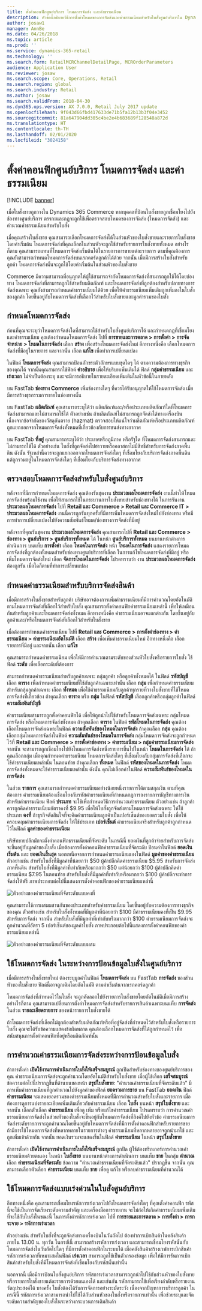 ```yaml
---
title: ตั้งค่าคอนฟิกศูนย์บริการ โหมดการจัดส่ง และค่าธรรมเนียม
description: หัวข้อนี้อธิบายวิธีการตั้งค่าโหมดของการจัดส่งและค่าธรรมเนียมสำหรับใบสั่งศูนย์บริการใน Dynamics 365 Commerce
author: josaw1
manager: AnnBe
ms.date: 04/26/2018
ms.topic: article
ms.prod: ''
ms.service: dynamics-365-retail
ms.technology: ''
ms.search.form: RetailMCRChannelDetailPage, MCROrderParameters
audience: Application User
ms.reviewer: josaw
ms.search.scope: Core, Operations, Retail
ms.search.region: global
ms.search.industry: Retail
ms.author: josaw
ms.search.validFrom: 2018-04-30
ms.dyn365.ops.version: AX 7.0.0, Retail July 2017 update
ms.openlocfilehash: 9f043d66fbd417633de71b5fa12b13b3f04e3452
ms.sourcegitcommit: 81a647904dd305c4be2e4b683689f128548a872d
ms.translationtype: HT
ms.contentlocale: th-TH
ms.lasthandoff: 02/01/2020
ms.locfileid: "3024158"
---
```

# <a name="configure-call-center-delivery-modes-and-charges"></a>ตั้งค่าคอนฟิกศูนย์บริการ โหมดการจัดส่ง และค่าธรรมเนียม

[!INCLUDE [banner](includes/banner.md)]

เมื่อใบสั่งขายถูกวางใน Dynamics 365 Commerce หากบุคคลที่ป้อนใบสั่งขายถูกเชื่อมโยงไปยังช่องทางศูนย์บริการ ตรรกะและกฎจะถูกใช้เพื่อตรวจสอบโหมดของการจัดส่ง (โหมดการจัดส่ง) และคำนวณค่าธรรมเนียมสำหรับใบสั่ง

เมื่อคุณสร้างใบสั่งขาย คุณสามารถเลือกโหมดการจัดส่งได้ในส่วนหัวของใบสั่งขายและรายการใบสั่งขาย โดยค่าเริ่มต้น โหมดการจัดส่งที่คุณเลือกในส่วนหัวจะถูกใช้สำหรับรายการใบสั่งขายทั้งหมด อย่างไรก็ตาม คุณสามารถแทนที่โหมดการจัดส่งเริ่มต้นได้ในรายการการขายแต่ละรายการ ตามที่คุณต้องการ คุณยังสามารถกำหนดโหมดการจัดส่งบนเรกคอร์ดลูกค้าได้ด้วย จากนั้น เมื่อมีการสร้างใบสั่งสำหรับลูกค้า โหมดการจัดส่งนั้นจะถูกใช้โดยค่าเริ่มต้นในส่วนหัวของใบสั่งขาย

Commerce มีความสามารถที่อนุญาตให้ผู้ใช้สามารถจำกัดโหมดการจัดส่งที่สามารถถูกใช้ได้โดยช่องทาง โหมดการจัดส่งที่สามารถถูกใช้สำหรับผลิตภัณฑ์ และโหมดการจัดส่งที่ถูกต้องสำหรับปลายทางการจัดส่งเฉพาะ คุณยังสามารถกำหนดค่าธรรมเนียมได้ด้วย เพื่อให้ค่าธรรมเนียมเพิ่มเติมถูกเพิ่มลงในใบสั่งของลูกค้า โดยขึ้นอยู่กับโหมดการจัดส่งที่เลือกไว้สำหรับใบสั่งขายและมูลค่ารวมของใบสั่ง

## <a name="define-delivery-modes"></a>กำหนดโหมดการจัดส่ง

ก่อนที่คุณจะระบุว่าโหมดการจัดส่งใดที่สามารถใช้สำหรับใบสั่งศูนย์บริการได้ และกำหนดกฎที่เชื่อมโยงและค่าธรรมเนียม คุณต้องกำหนดโหมดการจัดส่ง ไปที่ **การขายและการตลาด \> การตั้งค่า \> การจัดจำหน่าย \> โหมดในการจัดส่ง** เลือก **สร้าง** เพื่อสร้างโหมดการจัดส่งใหม่  อีกทางหนึ่งคือ เลือกโหมดการจัดส่งที่มีอยู่ในรายการ และจากนั้น เลือก **แก้ไข** เพื่อทำการเปลี่ยนแปลง

ในฟิลด์ **โหมดการจัดส่ง** คุณสามารถป้อนอักขระตัวอักษรแบบชุดใดๆ ได้ ตามความต้องการทางธุรกิจของคุณได้ จากนั้นคุณสามารถใช้ฟิลด์ **คำอธิบาย** เพื่อให้บริบทเพิ่มเติมได้ ฟิลด์ **กลุ่มค่าธรรมเนียม** และ **เร่งเวลา** ไม่จำเป็นต้องระบุ และจะมีการอธิบายในรายละเอียดเพิ่มเติมในหัวข้อนี้ในภายหลัง

บน FastTab **ช่องทาง Commerce** เพิ่มช่องทางใดๆ ที่ควรได้รับอนุญาตให้ใช้โหมดการจัดส่ง เมื่อมีการสร้างธุรกรรมการขายในช่องทางนั้น

บน FastTab **ผลิตภัณฑ์** คุณสามารถระบุได้ว่า ผลิตภัณฑ์และ/หรือประเภทผลิตภัณฑ์ใดที่โหมดการจัดส่งสามารถและไม่สามารถใช้ได้ ตัวอย่างเช่น ถ้าผลิตภัณฑ์ไม่สามารถถูกจัดส่งได้ทางเครื่องบิน เนื่องจากข้อจำกัดของวัสดุอันตราย (hazmat) ตรวจสอบให้แน่ใจว่าผลิตภัณฑ์หรือประเภทผลิตภัณฑ์ถูกแยกออกจากโหมดการจัดส่งทั้งหมดที่เกี่ยวข้องกับการขนส่งทางอากาศ

บน FastTab **ที่อยู่** คุณสามารถระบุได้ว่า ประเทศหรือภูมิภาค หรือรัฐใด ที่โหมดการจัดส่งสามารถและไม่สามารถใช้ได้ ตัวอย่างเช่น ใบสั่งที่ถูกจัดส่งไปฮาวายหรืออลาสกาไม่มีสิทธิ์สำหรับการจัดส่งภาคพื้นดิน ดังนั้น รัฐเหล่านี้ควรจะถูกแยกออกจากโหมดการจัดส่งใดๆ ที่เชื่อมโยงกับบริการจัดส่งภาคพื้นดิน แต่ถูกรวมอยู่ในโหมดการจัดส่งใดๆ ที่เชื่อมโยงกับบริการจัดส่งทางอากาศ

## <a name="validate-delivery-modes-for-a-call-center-order"></a>ตรวจสอบโหมดการจัดส่งสำหรับใบสั่งศูนย์บริการ

หลังจากที่มีการกำหนดโหมดการจัดส่ง คุณต้องรันชุดงาน **ประมวลผลโหมดการจัดส่ง** งานนี้ทำให้โหมดการจัดส่งพร้อมใช้งาน เพื่อให้สามารถใช้ในกระบวนการใบสั่งขายสำหรับช่องทางได้ ในการรันงาน **ประมวลผลโหมดการจัดส่ง** ไปที่ **Retail และ Commerce \> Retail และ Commerce IT \> ประมวลผลโหมดการจัดส่ง** งานนี้ควรถูกรันทุกครั้งที่มีการเพิ่มโหมดการจัดส่งใหม่ไปยังช่องทาง หรือมีการทำการเปลี่ยนแปลงไปยังความสัมพันธ์โหมด/ช่องทางการจัดส่งที่มีอยู่

หลังจากที่คุณรันชุดงาน **ประมวลผลโหมดการจัดส่ง** คุณสามารถไปที่ **Retail และ Commerce \> ช่องทาง \> ศูนย์บริการ \> ศูนย์บริการทั้งหมด** ได้ ในหน้า **ศูนย์บริการทั้งหมด** บนบานหน้าต่างการดำเนินการ บนแท็บ **การตั้งค่า** เลือก **โหมดในการจัดส่ง** หน้า **โหมดในการจัดส่ง** แสดงรายการโหมดการจัดส่งที่ถูกต้องทั้งหมดสำหรับช่องทางศูนย์บริการที่เลือก ในการแก้ไขโหมดการจัดส่งที่มีอยู่ หรือเพิ่มโหมดการจัดส่งใหม่ เลือก **จัดการโหมดในการจัดส่ง** โปรดทราบว่า งาน **ประมวลผลโหมดการจัดส่ง** ต้องถูกรัน เมื่อใดก็ตามที่ทำการเปลี่ยนแปลง

## <a name="define-charges-for-delivery-services"></a>กำหนดค่าธรรมเนียมสำหรับบริการจัดส่งสินค้า

เมื่อมีการสร้างใบสั่งขายสำหรับลูกค้า บริษัทอาจต้องการเพิ่มค่าธรรมเนียมที่มีการคำนวณโดยอัตโนมัติตามโหมดการจัดส่งที่เลือกไว้สำหรับใบสั่ง คุณสามารถตั้งค่าคอนฟิกค่าธรรมเนียมเหล่านี้ เพื่อให้เหมือนกันสำหรับลูกค้าและโหมดการจัดส่งทั้งหมด อีกทางหนึ่งคือ ค่าธรรมเนียมอาจแตกต่างกัน โดยขึ้นอยู่กับลูกค้าและ/หรือโหมดการจัดส่งที่เลือกไว้สำหรับใบสั่งขาย

เมื่อต้องการกำหนดค่าธรรมเนียม ไปที่ **Retail และ Commerce \> การตั้งค่าช่องทาง \> ค่าธรรมเนียม \> ค่าธรรมเนียมอัตโนมัติ** เลือก **สร้าง** เพื่อเพิ่มค่าธรรมเนียมใหม่ อีกทางหนึ่งคือ เลือกรายการที่มีอยู่ และจากนั้น เลือก **แก้ไข**

คุณสามารถกำหนดค่าธรรมเนียม เพื่อให้มีการคำนวณตามระดับของส่วนหัวใบสั่งหรือรายการใบสั่ง ใช้ฟิลด์ **ระดับ** เพื่อเลือกระดับที่ต้องการ

สามารถกำหนดค่าธรรมเนียมสำหรับลูกค้าเฉพาะ กลุ่มลูกค้า หรือลูกค้าทั้งหมดได้ ในฟิลด์ **รหัสบัญชี** เลือก **ตาราง** เพื่อกำหนดค่าธรรมเนียมที่ใช้กับลูกค้าเฉพาะเท่านั้น เลือก **กลุ่ม** เพื่อกำหนดค่าธรรมเนียมสำหรับกลุ่มลูกค้าเฉพาะ เลือก **ทั้งหมด** เพื่อใช้ค่าธรรมเนียมกับลูกค้าทุกรายที่วางใบสั่งขายที่ใช้โหมดการจัดส่งที่เกี่ยวข้อง ถ้าคุณเลือก **ตาราง** หรือ **กลุ่ม** ในฟิลด์ **รหัสบัญชี** เลือกลูกค้าหรือกลุ่มลูกค้าในฟิลด์ **ความสัมพันธ์บัญชี**

ค่าธรรมเนียมสามารถถูกตั้งค่าคอนฟิกได้ เพื่อให้ถูกนำไปใช้สำหรับโหมดการจัดส่งเฉพาะ กลุ่มโหมดการจัดส่ง หรือโหมดการจัดส่งทั้งหมด ถ้าคุณเลือก **ตาราง** ในฟิลด์ **รหัสโหมดในการจัดส่ง** คุณต้องเลือกโหมดการจัดส่งเฉพาะในฟิลด์ **ความสัมพันธ์ของโหมดในการจัดส่ง** ถ้าคุณเลือก **กลุ่ม** คุณต้องเลือกกลุ่มโหมดการจัดส่งในฟิลด์ **ความสัมพันธ์ของโหมดในการจัดส่ง** กลุ่มโหมดการจัดส่งจะถูกกำหนดไว้ที่ **Retail และ Commerce \> การตั้งค่าช่องทาง \> ค่าธรรมเนียม \> กลุ่มค่าธรรมเนียมการจัดส่ง** จากนั้น จะสามารถถูกเชื่อมโยงไปยังโหมดการจัดส่งหนึ่งรายการขึ้นไปในหน้า **โหมดในการจัดส่ง** ได้ ถ้าคุณเลือกกลุ่ม เมื่อคุณกำหนดค่าธรรมเนียม โหมดการจัดส่งใดๆ ที่เชื่อมโยงกับกลุ่มการจัดส่งที่เลือกจะใช้ค่าธรรมเนียมเหล่านั้น ในตอนท้าย ถ้าคุณเลือก **ทั้งหมด** ในฟิลด์ **รหัสของโหมดในการจัดส่ง** โหมดการจัดส่งทั้งหมดจะใช้ค่าธรรมเนียมเหล่านั้น ดังนั้น คุณไม่เลือกค่าในฟิลด์ **ความสัมพันธ์ของโหมดในการจัดส่ง**

ในส่วน **รายการ** คุณสามารถกำหนดค่าธรรมเนียมอย่างน้อยหนึ่งรายการได้ตามสกุลเงิน ตามที่คุณต้องการ ค่าธรรมเนียมต้องเชื่อมโยงกับรหัสค่าธรรมเนียมที่กำหนดกฎการลงรายการบัญชีทางการเงินสำหรับค่าธรรมเนียม ฟิลด์ **ประเภท** จะใช้เพื่อกำหนดวิธีการคำนวณค่าธรรมเนียม ตัวอย่างเช่น ถ้าลูกค้าควรถูกคิดค่าธรรมเนียมอัตราคงที่ $9.95 เพื่อให้ใบสั่งถูกจัดส่งตามโหมดการจัดส่งเฉพาะ ให้ใช้ประเภท **คงที่** ถ้าธุรกิจตัดสินใจที่จะคิดค่าธรรมเนียมลูกค้าเป็นเปอร์เซ็นต์ของยอดรวมใบสั่ง เพื่อให้ครอบคลุมค่าธรรมเนียมการจัดส่ง ให้ใช้ประเภท **เปอร์เซ็นต์** ค่าธรรมเนียมจริงสำหรับลูกค้าถูกกำหนดไว้ในฟิลด์ **มูลค่าของค่าธรรมเนียม**

บริษัทขายปลีกมักจะตั้งค่าคอนฟิกธรรมเนียมที่จัดระดับ ในกรณีนี้ ยอดเงินที่ลูกค้าจ่ายสำหรับการจัดส่งจะขึ้นอยู่กับมูลค่าของใบสั่ง เมื่อต้องการตั้งค่าคอนฟิกค่าธรรมเนียมที่จัดระดับ ป้อนค่าในฟิลด์ **ยอดเงินเริ่มต้น** และ **ยอดเงินสิ้นสุด** นอกเหนือจากการกำหนดค่าธรรมเนียมเองในฟิลด์ **มูลค่าของค่าธรรมเนียม** ตัวอย่างเช่น สำหรับใบสั่งที่มีมูลค่าที่น้อยกว่า $50 ผู้ค้าปลีกคิดค่าธรรมเนียม $5.95 สำหรับการจัดส่งภาคพื้นดิน สำหรับใบสั่งที่มีมูลค่าที่เท่ากับหรือมากกว่า $50 แต่น้อยกว่า $100 ผู้ค้าปลีกคิดค่าธรรมเนียม $7.95 ในตอนท้าย สำหรับใบสั่งที่มีมูลค่าที่เท่ากับหรือมากกว่า $100 ผู้ค้าปลีกจะทำการจัดส่งให้ฟรี ภาพประกอบต่อไปนี้แสดงการตั้งค่าคอนฟิกของค่าธรรมเนียมเหล่านี้

![ตัวอย่างของค่าธรรมเนียมที่จัดระดับแบบคงที่](media/fixedtieredcharges.png)

คุณสามารถใช้การผสมผสานกันของประเภทสำหรับค่าธรรมเนียม โดยขึ้นอยู่กับความต้องการทางธุรกิจของคุณ ตัวอย่างเช่น สำหรับใบสั่งทั้งหมดที่มีมูลค่าที่น้อยกว่า $100 มีค่าธรรมเนียมคงที่เป็น $9.95 สำหรับการจัดส่ง จากนั้น สำหรับใบสั่งที่มีมูลค่าที่เท่ากับหรือมากกว่า $100 ค่าธรรมเนียมการจัดส่งจะถูกคำนวณที่อัตรา 5 เปอร์เซ็นต์ของมูลค่าใบสั่ง ภาพประกอบต่อไปนี้แสดงการตั้งค่าคอนฟิกของค่าธรรมเนียมเหล่านี้

![ตัวอย่างของค่าธรรมเนียมที่จัดระดับแบบผสม](media/mixedtieredcharges.png)

## <a name="apply-delivery-modes-during-order-entry-in-a-call-center"></a>ใช้โหมดการจัดส่ง ในระหว่างการป้อนข้อมูลใบสั่งในศูนย์บริการ

เมื่อมีการสร้างใบสั่งขายใหม่ ต้องระบุมูลค่าในฟิลด์ **โหมดการจัดส่ง** บน FastTab **การจัดส่ง** ของส่วนหัวของใบสั่งขาย ฟิลด์นี้อาจถูกเติมโดยอัตโนมัติ ตามค่าเริ่มต้นจากเรกคอร์ดลูกค้า

โหมดการจัดส่งที่กำหนดไว้ในใบสั่ง จะถูกคัดลอกไปยังรายการใบสั่งขายโดยอัตโนมัติเมื่อมีการสร้าง อย่างไรก็ตาม คุณสามารถเปลี่ยนการตั้งค่าโหมดการจัดส่งสำหรับรายการสินค้าเฉพาะบนแท็บ **การจัดส่ง** ในส่วน **รายละเอียดรายการ** ของหน้ารายการใบสั่งขายได้

ถ้าโหมดการจัดส่งที่เลือกไม่ถูกต้องสำหรับผลิตภัณฑ์หรือที่อยู่จัดส่งที่กำหนดไว้สำหรับใบสั่งหรือรายการใบสั่ง คุณจะได้รับข้อความแสดงข้อผิดพลาด คุณต้องเลือกโหมดการจัดส่งที่ได้ถูกกำหนดไว้ เพื่อสนับสนุนการตั้งค่าคอนฟิกที่อยู่หรือผลิตภัณฑ์นั้น

## <a name="calculation-of-delivery-charges-during-entry-of-order"></a>การคำนวณค่าธรรมเนียมการจัดส่งระหว่างการป้อนข้อมูลใบสั่ง

ถ้าการตั้งค่า **เปิดใช้งานการดำเนินการใบสั่งให้เสร็จสมบูรณ์** ถูกเปิดสำหรับช่องทางของศูนย์บริการของคุณ ค่าธรรมเนียมการจัดส่งจะถูกคำนวณโดยอัตโนมัติสำหรับใบสั่งขาย เมื่อผู้ใช้เลือก **เสร็จสมบูรณ์** ข้อความต่อไปนี้ปรากฏขึ้นที่ด้านบนของหน้า **สรุปใบสั่งขาย**: "คำนวณค่าธรรมเนียมที่จัดระดับแล้ว" มีการเพิ่มค่าธรรมเนียมที่ถูกคำนวณไปยังมูลค่าของฟิลด์ **ยอดรวมการขาย** บน FastTab **ยอดเงิน** ฟิลด์ **ค่าธรรมเนียม** จะแสดงยอดรวมของค่าธรรมเนียมทั้งหมดที่มีการคำนวณสำหรับใบสั่งและรายการ เมื่อต้องการดูการแบ่งรายละเอียดเพิ่มเติมเกี่ยวกับค่าธรรมเนียม เลือก **ใบสั่ง** บนหน้า **สรุปใบสั่งขาย** และจากนั้น เลือกตัวเลือก **ค่าธรรมเนียม** เพื่อดู เพิ่ม หรือแก้ไขค่าธรรมเนียม โปรดทราบว่า การคำนวณค่าธรรมเนียมการจัดส่งในส่วนหัวของใบสั่งจะขึ้นอยู่กับโหมดการจัดส่งที่ลิงค์ไปยังหัวข้อ ค่าธรรมเนียมการจัดส่งระดับรายการจะถูกคำนวณโดยขึ้นอยู่กับโหมดการจัดส่งที่มีการตั้งค่าคอนฟิกสำหรับรายการขาย ถ้ามีการใช้โหมดการจัดส่งที่หลากหลายในรายการต่างๆ ค่าธรรมเนียมที่หลากหลายอาจถูกนำมาใช้ และถูกเพิ่มเข้าด้วยกัน จากนั้น ยอดเงินรวมจะแสดงขึ้นในฟิลด์ **ค่าธรรมเนียม** ในหน้า **สรุปใบสั่งขาย**

ถ้าการตั้งค่า **เปิดใช้งานการดำเนินการใบสั่งให้เสร็จสมบูรณ์** ถูกปิด ผู้ใช้ต้องทริกเกอร์การคำนวณค่าธรรมเนียมด้วยตนเอง ในหน้า **ใบสั่งขาย** บนบานหน้าต่างการดำเนินการ บนแท็บ **ขาย** ในกลุ่ม **คำนวณ** เลือก **ค่าธรรมเนียมที่จัดระดับ** ข้อความ "คำนวณค่าธรรมเนียมที่จัดระดับแล้ว" ปรากฏขึ้น จากนั้น คุณสามารถเลือกตัวเลือก **ค่าธรรมเนียม** บนแท็บ **ขาย** เพื่อดู แก้ไข หรือลบค่าธรรมเนียมที่คำนวณได้

## <a name="use-expedited-delivery-modes-on-call-center-orders"></a>ใช้โหมดการจัดส่งแบบเร่งด่วนในใบสั่งศูนย์บริการ

อีกทางหนึ่งคือ คุณสามารถเชื่อมโยงรหัสการเร่งเวลาไปยังโหมดการจัดส่งใดๆ ที่คุณตั้งค่าคอนฟิก รหัสนี้จะใช้เป็นการจัดเรียงระดับความสำคัญ และเครื่องมือการรายงาน จะไม่ก่อให้เกิดค่าธรรมเนียมเพิ่มเติมที่จะใช้กับใบสั่งในขณะนี้ ในการตั้งค่ารหัสการเร่งเวลา ไปที่ **การขายและการตลาด \> การตั้งค่า \> การกระจาย \> รหัสการเร่งเวลา**

ตัวอย่างเช่น สำหรับใบสั่งที่จะถูกจัดส่งทางเครื่องบินในวันถัดไป ต้องทำการเบิกสินค้าในคลังสินค้าภายใน 13.00 น. ทุกวัน ในกรณีนี้ สามารถสร้างรหัสการเร่งเวลา และสามารถเชื่อมโยงรหัสนั้นกับโหมดการจัดส่งในวันถัดไปใดๆ ที่มีการตั้งค่าคอนฟิกในระบบได้ เมื่อคลังสินค้าสร้างเวฟการเบิกสินค้า รหัสการเร่งเวลาที่เหมาะสมในฟิลด์ **เร่งเวลา** สามารถถูกใช้เป็นตัวกรองข้อมูล เพื่อให้มีการรันการเบิกสินค้าสำหรับใบสั่งที่มีโหมดการจัดส่งที่เชื่อมโยงกับรหัสนั้นเท่านั้น

นอกจากนี้ เมื่อมีการป้อนใบสั่งศูนย์บริการ รหัสการเร่งเวลาสามารถถูกนำไปใช้กับส่วนหัวของใบสั่งขาย หรือรายการใบสั่งขายแต่ละรายการด้วยตนเองได้ และเช่นกัน รหัสสามารถใช้เพื่อเรียงลำดับหรือรายงานวัตถุประสงค์ได้ บางครั้ง ใบสั่งต้องได้รับการจัดการอย่างระมัดระวัง เนื่องจากปัญหาการบริการลูกค้า ในกรณีนี้ รหัสการเร่งเวลาสามารถนำไปใช้ได้กับส่วนหัวของใบสั่งหรือรายการเท่านั้น เพื่อช่วยระบุและจัดระดับความสำคัญของใบสั่งในระหว่างกระบวนการเติมสินค้า

